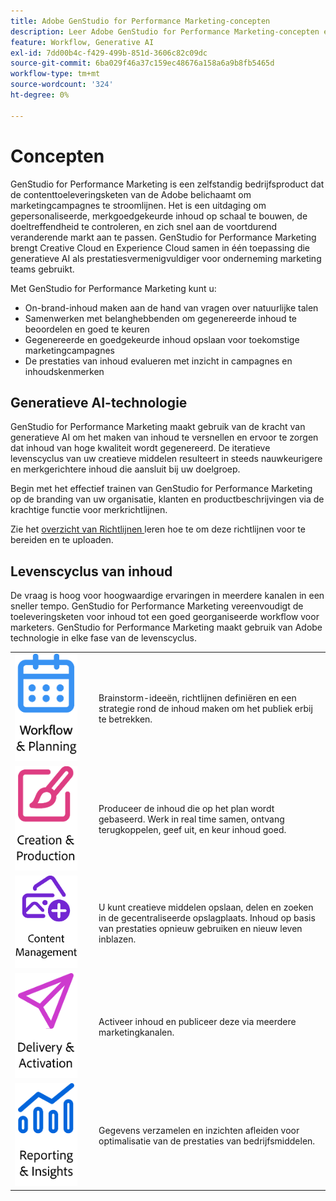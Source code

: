 ```yaml
---
title: Adobe GenStudio for Performance Marketing-concepten
description: Leer Adobe GenStudio for Performance Marketing-concepten en -terminologie.
feature: Workflow, Generative AI
exl-id: 7dd00b4c-f429-499b-851d-3606c82c09dc
source-git-commit: 6ba029f46a37c159ec48676a158a6a9b8fb5465d
workflow-type: tm+mt
source-wordcount: '324'
ht-degree: 0%

---
```


# Concepten

GenStudio for Performance Marketing is een zelfstandig bedrijfsproduct dat de contenttoeleveringsketen van de Adobe belichaamt om marketingcampagnes te stroomlijnen. Het is een uitdaging om gepersonaliseerde, merkgoedgekeurde inhoud op schaal te bouwen, de doeltreffendheid te controleren, en zich snel aan de voortdurend veranderende markt aan te passen. GenStudio for Performance Marketing brengt Creative Cloud en Experience Cloud samen in één toepassing die generatieve AI als prestatiesvermenigvuldiger voor onderneming marketing teams gebruikt.

Met GenStudio for Performance Marketing kunt u:

- On-brand-inhoud maken aan de hand van vragen over natuurlijke talen
- Samenwerken met belanghebbenden om gegenereerde inhoud te beoordelen en goed te keuren
- Gegenereerde en goedgekeurde inhoud opslaan voor toekomstige marketingcampagnes
- De prestaties van inhoud evalueren met inzicht in campagnes en inhoudskenmerken

## Generatieve AI-technologie

GenStudio for Performance Marketing maakt gebruik van de kracht van generatieve AI om het maken van inhoud te versnellen en ervoor te zorgen dat inhoud van hoge kwaliteit wordt gegenereerd. De iteratieve levenscyclus van uw creatieve middelen resulteert in steeds nauwkeurigere en merkgerichtere inhoud die aansluit bij uw doelgroep.

Begin met het effectief trainen van GenStudio for Performance Marketing op de branding van uw organisatie, klanten en productbeschrijvingen via de krachtige functie voor merkrichtlijnen.

Zie het [ overzicht van Richtlijnen ](../user-guide/guidelines/overview.md) leren hoe te om deze richtlijnen voor te bereiden en te uploaden.

## Levenscyclus van inhoud

De vraag is hoog voor hoogwaardige ervaringen in meerdere kanalen in een sneller tempo. GenStudio for Performance Marketing vereenvoudigt de toeleveringsketen voor inhoud tot een goed georganiseerde workflow voor marketers. GenStudio for Performance Marketing maakt gebruik van Adobe technologie in elke fase van de levenscyclus.

<table style="table-layout:fixed">
<tr style="border: 0;">
    <td style="width: 120px;">
       <img alt="kalender" src="../assets/csc-workflow-planning.png" width="100">
    </td>
    <td>
        <p>Brainstorm-ideeën, richtlijnen definiëren en een strategie rond de inhoud maken om het publiek erbij te betrekken.</p>
    </td>
</tr>
<tr style="border: 0;">
    <td style="width: 120px;">
        <img alt="penseel en canvas" src="../assets/csc-creation-production.png" width="100">
    </td>
    <td>
        <p>Produceer de inhoud die op het plan wordt gebaseerd. Werk in real time samen, ontvang terugkoppelen, geef uit, en keur inhoud goed.</p>
    </td>
</tr>
<tr style="border: 0;">
    <td style="width: 120px;">
        <img alt="afbeeldingen en meer" src="../assets/csc-content-mgmt.png" width="100">
    </td>
    <td>
        <p>U kunt creatieve middelen opslaan, delen en zoeken in de gecentraliseerde opslagplaats. Inhoud op basis van prestaties opnieuw gebruiken en nieuw leven inblazen.</p>
    </td>
</tr>
<tr style="border: 0;">
    <td style="width: 120px;">
        <img alt="papieren vliegtuig" src="../assets/csc-delivery-activation.png" width="100">
    </td>
    <td>
        <p>Activeer inhoud en publiceer deze via meerdere marketingkanalen.</P>
    </td>
</tr>
<tr style="border: 0;">
    <td style="width: 120px;">
        <img alt="diagram" src="../assets/csc-reporting-insights.png" width="100">
    </td>
    <td>
        <p>Gegevens verzamelen en inzichten afleiden voor optimalisatie van de prestaties van bedrijfsmiddelen.</p>
    </td>
</tr>
</table>
